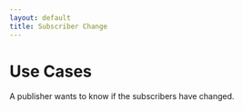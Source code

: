 ```yaml
---
layout: default
title: Subscriber Change
---
```


# Use Cases

A publisher wants to know if the subscribers have changed. 

